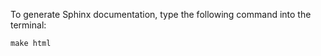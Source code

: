To generate Sphinx documentation, type the following command into the terminal:
```text
make html
```
